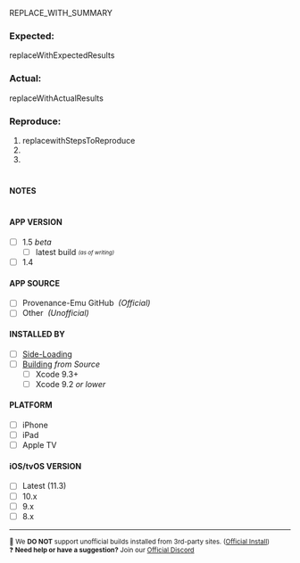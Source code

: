 <!------------------------------------
⚠️⚠️⚠️ READ THE BELOW OR PERISH ⚠️⚠️⚠️


❓❓❓ 
NEED HELP ?!
HAVE SUGGESTIONS !?
Before posting, join our Discord: https://discord.gg/4TK7PU5 
❓❓❓

--------------------------------------

🚫 We DO NOT support unofficial 3rd-party installations (buildstore, iemulators, tweakbox, etc…). 🚫
🚫 Delete and use official install: https://git.io/vxABg 🚫

--------------------------------------

⚠️ BUG REPORTS & FEATURE REQUESTS ONLY!
Please tell us as much information as possible and fill out ALL of the sections below!!


🔵   If you think you have a valid bug report and have read the above 🔵  
🔴 Fill out the template below. 🔴
🚫 Reports that do not use the template will be locked immeditalty .🚫


⚠️⚠️⚠️ START REPORT HERE ⚠️⚠️⚠️
------------------------------------->

REPLACE_WITH_SUMMARY

### Expected:  <!--- What did you expect to happen? -->
replaceWithExpectedResults

### Actual:  <!--- What happened instead? -->
replaceWithActualResults

### Reproduce:  <!--- What are steps we can follow to reproduce this issue? -->
1. replacewithStepsToReproduce
2. 
3. 


# 
#### NOTES  <!--- Notes, Insights or Suggestions? Write them below -->

#
<!--------------------------------
☑️ REQUIRED - Check boxes AFTER posting!
--------------------------------->

#### APP VERSION
- [ ] 1.5 *beta*
  - [ ] latest build <sub><sup>*(as of writing)*</sup></sub>
- [ ] 1.4

#### APP SOURCE
- [ ] Provenance-Emu GitHub  *&nbsp;(Official)*
- [ ] Other  *&nbsp;(Unofficial)*

#### INSTALLED BY <!-- These are the only methods of installing supported -->
- [ ] [Side-Loading](https://git.io/vpYzf)
- [ ] [Building](https://git.io/vpYzv) *from Source*
  - [ ] Xcode 9.3+
  - [ ] Xcode 9.2 *or lower*

#### PLATFORM
- [ ] iPhone
- [ ] iPad
- [ ] Apple TV

#### iOS/tvOS VERSION
- [ ] Latest (11.3)
- [ ] 10.x
- [ ] 9.x
- [ ] 8.x 

--------------------------------------
<sup> 🚫 We **DO NOT** support unofficial builds installed from 3rd-party sites. ([Official Install](https://git.io/vxABg)) </sup><br><sup> ❓ **Need help or have a suggestion?** Join our [Official Discord](https://discord.gg/4TK7PU5) </sup><br>
